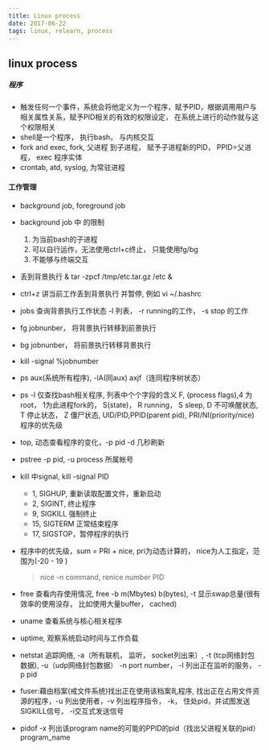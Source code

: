 ```yaml
---
title: Linux process
date: 2017-06-22
tags: linux, relearn, process
---
```


linux process
--------

##### 程序
  * 触发任何一个事件，系统会将他定义为一个程序，赋予PID，根据调用用户与相关属性关系，赋予PID相关的有效的权限设定， 在系统上进行的动作就与这个权限相关
  * shell是一个程序， 执行bash， 与内核交互
  * fork and exec, fork, 父进程 到子进程， 赋予子进程新的PID， PPID=父进程， exec 程序实体
  * crontab, atd, syslog, 为常驻进程
#### 工作管理
  * background job, foreground job
  * background job 中 的限制
    1. 为当前bash的子进程
    2. 可以自行运作，无法使用ctrl+c终止， 只能使用fg/bg
    3. 不能够与终端交互

  * 丢到背景执行 & tar -zpcf /tmp/etc.tar.gz /etc &
  * ctrl+z 讲当前工作丢到背景执行 并暂停, 例如 vi ~/.bashrc
  * jobs 查询背景执行工作状态 -l 列表， -r running的工作， -s stop 的工作
  * fg jobnunber， 将背景执行转移到前景执行
  * bg jobnunber， 将前景执行转移背景执行
  * kill -signal %jobnumber
  * ps aux(系统所有程序), -lA(同aux) axjf（连同程序树状态）
  * ps -l 仅查找bash相关程序, 列表中个个字段的含义 F, (process flags),4 为root， 1为此进程fork的， S(state)， R running， S sleep, D 不可唤醒状态, T 停止状态， Z 僵尸状态, UID/PID,PPID(parent pid), PRI/NI(priority/nice) 程序的优先级
  * top, 动态查看程序的变化，-p pid -d 几秒刷新
  * pstree -p pid, -u process 所属帐号
  * kill 中signal, kill -signal PID
    * 1, SIGHUP, 重新读取配置文件，重新启动
    * 2, SIGINT, 终止程序
    * 9, SIGKILL 强制终止
    * 15, SIGTERM 正常结束程序
    * 17, SIGSTOP，暂停程序的执行
  * 程序中的优先级，sum = PRI + nice, pri为动态计算的， nice为人工指定，范围为(-20 - 19 )
       > nice -n command, renice number PID

  * free 查看内存使用情况,  free -b m(Mbytes) b(bytes), -t 显示swap总量(很有效率的使用没存， 比如使用大量buffer， cached)
  * uname 查看系统与核心相关程序
  * uptime, 观察系统启动时间与工作负载
  * netstat 追踪网络, -a（所有联机， 监听， socket列出来）, -t (tcp网络封包数据), -u（udp网络封包数据） -n port number， -l 列出正在监听的服务， -p pid
  * fuser:藉由档案(戒文件系统)找出正在使用该档案癿程序, 找出正在占用文件资源的程序，-u 列出使用者，-v 列出程序指令， -k， 住处pid，并试图发送SIGKILL信号， -i交互式发送信号
  * pidof -x 列出该program name的可能的PPID的pid（找出父进程关联的pid） program_name
